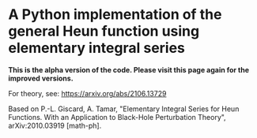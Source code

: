 # A Python implementation of the general Heun function using elementary integral series

**This is the alpha version of the code. Please visit this page again for the improved versions.**

For theory, see: https://arxiv.org/abs/2106.13729

Based on P.-L. Giscard, A. Tamar, "Elementary Integral Series for Heun Functions. With an Application to Black-Hole Perturbation Theory", arXiv:2010.03919 [math-ph].
